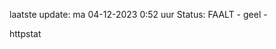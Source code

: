 laatste update: 
ma 04-12-2023  0:52   uur 
Status: FAALT - geel - 
<div class="service Y">httpstat</div>